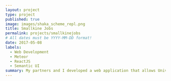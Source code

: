```yaml
---
layout: project
type: project
published: true
image: images/shaka_scheme_repl.png
title: Smallkine Jobs
permalink: projects/smallkinejobs
# All dates must be YYYY-MM-DD format!
date: 2017-05-08
labels:
  - Web Development
  - Meteor
  - ReactJS
  - Semantic UI
summary: My partners and I developed a web application that allows University of Hawaii employers and/or affiliates to hire temporary laborers for a variety of skilled/unskilled jobs.
---
```

